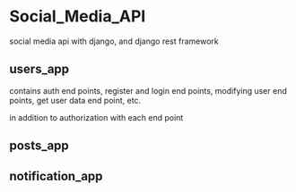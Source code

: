 # Social_Media_API

social media api with django, and django rest framework

## users_app

contains auth end points, register and login end points, modifying user end points, get user data end point, etc.

in addition to authorization with each end point

## posts_app

## notification_app
